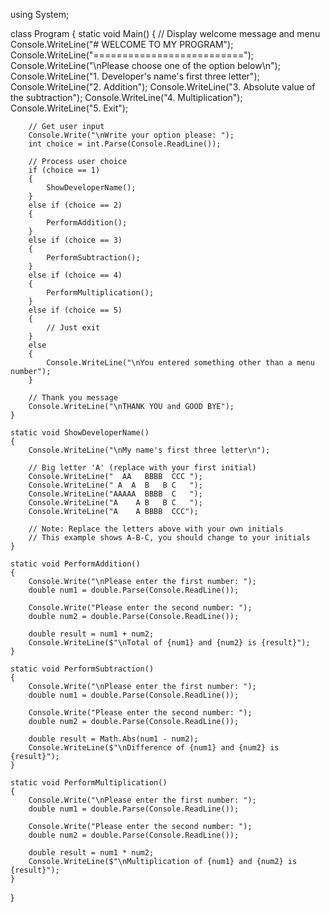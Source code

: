 using System;

class Program
{
    static void Main()
    {
        // Display welcome message and menu
        Console.WriteLine("# WELCOME TO MY PROGRAM");
        Console.WriteLine("==========================");
        Console.WriteLine("\nPlease choose one of the option below\n");
        Console.WriteLine("1. Developer's name's first three letter");
        Console.WriteLine("2. Addition");
        Console.WriteLine("3. Absolute value of the subtraction");
        Console.WriteLine("4. Multiplication");
        Console.WriteLine("5. Exit");
        
        // Get user input
        Console.Write("\nWrite your option please: ");
        int choice = int.Parse(Console.ReadLine());
        
        // Process user choice
        if (choice == 1)
        {
            ShowDeveloperName();
        }
        else if (choice == 2)
        {
            PerformAddition();
        }
        else if (choice == 3)
        {
            PerformSubtraction();
        }
        else if (choice == 4)
        {
            PerformMultiplication();
        }
        else if (choice == 5)
        {
            // Just exit
        }
        else
        {
            Console.WriteLine("\nYou entered something other than a menu number");
        }
        
        // Thank you message
        Console.WriteLine("\nTHANK YOU and GOOD BYE");
    }
    
    static void ShowDeveloperName()
    {
        Console.WriteLine("\nMy name's first three letter\n");
        
        // Big letter 'A' (replace with your first initial)
        Console.WriteLine("  AA   BBBB  CCC ");
        Console.WriteLine(" A  A  B   B C   ");
        Console.WriteLine("AAAAA  BBBB  C   ");
        Console.WriteLine("A    A B   B C   ");
        Console.WriteLine("A    A BBBB  CCC");
        
        // Note: Replace the letters above with your own initials
        // This example shows A-B-C, you should change to your initials
    }
    
    static void PerformAddition()
    {
        Console.Write("\nPlease enter the first number: ");
        double num1 = double.Parse(Console.ReadLine());
        
        Console.Write("Please enter the second number: ");
        double num2 = double.Parse(Console.ReadLine());
        
        double result = num1 + num2;
        Console.WriteLine($"\nTotal of {num1} and {num2} is {result}");
    }
    
    static void PerformSubtraction()
    {
        Console.Write("\nPlease enter the first number: ");
        double num1 = double.Parse(Console.ReadLine());
        
        Console.Write("Please enter the second number: ");
        double num2 = double.Parse(Console.ReadLine());
        
        double result = Math.Abs(num1 - num2);
        Console.WriteLine($"\nDifference of {num1} and {num2} is {result}");
    }
    
    static void PerformMultiplication()
    {
        Console.Write("\nPlease enter the first number: ");
        double num1 = double.Parse(Console.ReadLine());
        
        Console.Write("Please enter the second number: ");
        double num2 = double.Parse(Console.ReadLine());
        
        double result = num1 * num2;
        Console.WriteLine($"\nMultiplication of {num1} and {num2} is {result}");
    }
}
